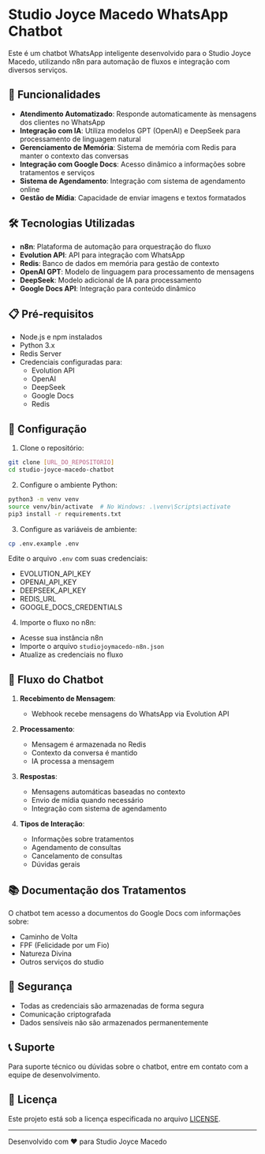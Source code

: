 # Studio Joyce Macedo WhatsApp Chatbot

Este é um chatbot WhatsApp inteligente desenvolvido para o Studio Joyce Macedo, utilizando n8n para automação de fluxos e integração com diversos serviços.

## 🤖 Funcionalidades

- **Atendimento Automatizado**: Responde automaticamente às mensagens dos clientes no WhatsApp
- **Integração com IA**: Utiliza modelos GPT (OpenAI) e DeepSeek para processamento de linguagem natural
- **Gerenciamento de Memória**: Sistema de memória com Redis para manter o contexto das conversas
- **Integração com Google Docs**: Acesso dinâmico a informações sobre tratamentos e serviços
- **Sistema de Agendamento**: Integração com sistema de agendamento online
- **Gestão de Mídia**: Capacidade de enviar imagens e textos formatados

## 🛠 Tecnologias Utilizadas

- **n8n**: Plataforma de automação para orquestração do fluxo
- **Evolution API**: API para integração com WhatsApp
- **Redis**: Banco de dados em memória para gestão de contexto
- **OpenAI GPT**: Modelo de linguagem para processamento de mensagens
- **DeepSeek**: Modelo adicional de IA para processamento
- **Google Docs API**: Integração para conteúdo dinâmico

## 📋 Pré-requisitos

- Node.js e npm instalados
- Python 3.x
- Redis Server
- Credenciais configuradas para:
  - Evolution API
  - OpenAI
  - DeepSeek
  - Google Docs
  - Redis

## 🚀 Configuração

1. Clone o repositório:
```bash
git clone [URL_DO_REPOSITORIO]
cd studio-joyce-macedo-chatbot
```

2. Configure o ambiente Python:
```bash
python3 -m venv venv
source venv/bin/activate  # No Windows: .\venv\Scripts\activate
pip3 install -r requirements.txt
```

3. Configure as variáveis de ambiente:
```bash
cp .env.example .env
```
Edite o arquivo `.env` com suas credenciais:
- EVOLUTION_API_KEY
- OPENAI_API_KEY
- DEEPSEEK_API_KEY
- REDIS_URL
- GOOGLE_DOCS_CREDENTIALS

4. Importe o fluxo no n8n:
- Acesse sua instância n8n
- Importe o arquivo `studiojoymacedo-n8n.json`
- Atualize as credenciais no fluxo

## 🔄 Fluxo do Chatbot

1. **Recebimento de Mensagem**:
   - Webhook recebe mensagens do WhatsApp via Evolution API

2. **Processamento**:
   - Mensagem é armazenada no Redis
   - Contexto da conversa é mantido
   - IA processa a mensagem

3. **Respostas**:
   - Mensagens automáticas baseadas no contexto
   - Envio de mídia quando necessário
   - Integração com sistema de agendamento

4. **Tipos de Interação**:
   - Informações sobre tratamentos
   - Agendamento de consultas
   - Cancelamento de consultas
   - Dúvidas gerais

## 📚 Documentação dos Tratamentos

O chatbot tem acesso a documentos do Google Docs com informações sobre:
- Caminho de Volta
- FPF (Felicidade por um Fio)
- Natureza Divina
- Outros serviços do studio

## 🔐 Segurança

- Todas as credenciais são armazenadas de forma segura
- Comunicação criptografada
- Dados sensíveis não são armazenados permanentemente

## 📞 Suporte

Para suporte técnico ou dúvidas sobre o chatbot, entre em contato com a equipe de desenvolvimento.

## 📄 Licença

Este projeto está sob a licença especificada no arquivo [LICENSE](LICENSE).

---

Desenvolvido com ❤️ para Studio Joyce Macedo
